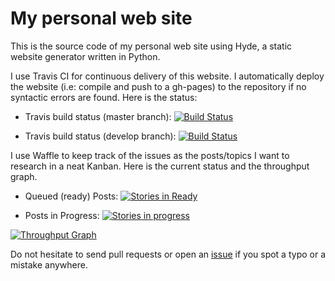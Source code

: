 My personal web site
===

This is the source code of my personal web site using Hyde, a static website
generator written in Python.

I use Travis CI for continuous delivery of this website. I automatically deploy
the website (i.e: compile and push to a gh-pages) to the repository if no
syntactic errors are found. Here is the status:

* Travis build status (master branch): [![Build
Status](http://img.shields.io/travis/vonpupp/hydesite/master.svg?style=flat-square)](https://travis-ci.org/vonpupp/hidesite)

* Travis build status (develop branch): [![Build
Status](http://img.shields.io/travis/vonpupp/hydesite/develop.svg?style=flat-square)](https://travis-ci.org/vonpupp/hidesite)

I use Waffle to keep track of the issues as the posts/topics I want to research
in a neat Kanban. Here is the current status and the throughput graph.

* Queued (ready) Posts: [![Stories in Ready](https://badge.waffle.io/vonpupp/hydesite.png?label=ready&title=Ready)](http://waffle.io/vonpupp/hydesite)

* Posts in Progress: [![Stories in progress](https://badge.waffle.io/vonpupp/hydesite.png?label=progress&title=Progress)](http://waffle.io/vonpupp/hydesite)

[![Throughput Graph](https://graphs.waffle.io/vonpupp/hydesite/throughput.svg)](https://waffle.io/vonpupp/hydesite/metrics)

Do not hesitate to send pull requests or open an [issue] if you spot a typo or a mistake anywhere.

[issue]: https://github.com/vonpupp/hydesite/issues
